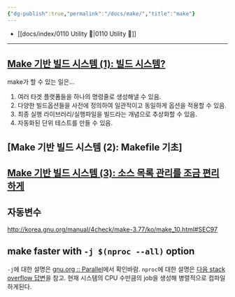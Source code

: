 ```yaml
---
{"dg-publish":true,"permalink":"/docs/make/","title":"make"}
---
```


- [[docs/index/0110 Utility 🔧\|0110 Utility 🔧]]
___

## [Make 기반 빌드 시스템 (1): 빌드 시스템?](http://developinghappiness.com/?p=26)

make가 할 수 있는 일은...

1. 여러 타겟 플랫폼들을 하나의 명령줄로 생성해낼 수 있음.
2. 다양한 빌드옵션들을 사전에 정의하여 일관적이고 동일하게 옵션을 적용할 수 있음.
3. 최종 실행 라이브러리/실행파일을 빌드라는 개념으로 추상화할 수 있음.
4. 자동화된 단위 테스트를 만들 수 있음.

## [Make 기반 빌드 시스템 (2): Makefile 기초]

## [Make 기반 빌드 시스템 (3): 소스 목록 관리를 조금 편리하게](http://developinghappiness.com/?p=174)

## 자동변수

<http://korea.gnu.org/manual/4check/make-3.77/ko/make_10.html#SEC97>

## make faster with `-j $(nproc --all)` option

`-j`에 대한 설명은 [gnu.org :: Parallel](https://www.gnu.org/software/make/manual/html_node/Parallel.html)에서 확인바람. `nproc`에 대한 설명은 [다음 stack overflow 답변](https://stackoverflow.com/a/17089001/21369350)을 참고. 현재 시스템의 CPU 수만큼의 job을 생성해 병렬적으로 컴파일하게된다.
